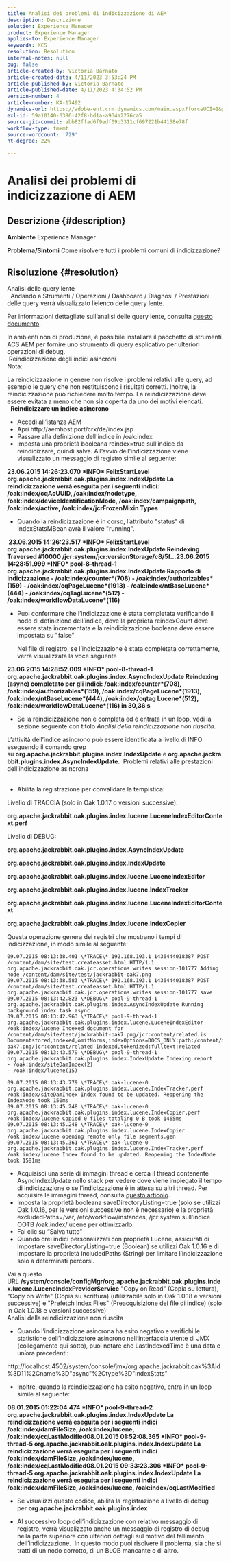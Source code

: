 ```yaml
---
title: Analisi dei problemi di indicizzazione di AEM
description: Descrizione
solution: Experience Manager
product: Experience Manager
applies-to: Experience Manager
keywords: KCS
resolution: Resolution
internal-notes: null
bug: false
article-created-by: Victoria Barnato
article-created-date: 4/11/2023 3:53:24 PM
article-published-by: Victoria Barnato
article-published-date: 4/11/2023 4:34:52 PM
version-number: 4
article-number: KA-17492
dynamics-url: https://adobe-ent.crm.dynamics.com/main.aspx?forceUCI=1&pagetype=entityrecord&etn=knowledgearticle&id=8ef51dfc-80d8-ed11-a7c7-6045bd006d92
exl-id: 59a10140-0386-42f8-bd1a-a934a2276ca5
source-git-commit: abb82ffad6f9edf09b3311cf697221b44158e78f
workflow-type: tm+mt
source-wordcount: '729'
ht-degree: 22%

---
```


# Analisi dei problemi di indicizzazione di AEM

## Descrizione {#description}

<b>Ambiente</b>
Experience Manager


<b>Problema/Sintomi</b>
Come risolvere tutti i problemi comuni di indicizzazione?


## Risoluzione {#resolution}

Analisi delle query lente<br> 
Andando a Strumenti / Operazioni / Dashboard / Diagnosi / Prestazioni delle query verrà visualizzato l’elenco delle query lente.

Per informazioni dettagliate sull’analisi delle query lente, consulta [questo documento](https://experienceleague.adobe.com/docs/?lang=it#Troubleshooting%20indexing%20issues).

In ambienti non di produzione, è possibile installare il pacchetto di strumenti ACS AEM per fornire uno strumento di query esplicativo per ulteriori operazioni di debug.
<br> Reindicizzazione degli indici asincroni<br>
Nota:

La reindicizzazione in genere non risolve i problemi relativi alle query, ad esempio le query che non restituiscono i risultati corretti. Inoltre, la reindicizzazione può richiedere molto tempo. La reindicizzazione deve essere evitata a meno che non sia coperta da uno dei motivi elencati.
<br> 
<b>Reindicizzare un indice asincrono</b>

- Accedi all’istanza AEM
- Apri http://aemhost:port/crx/de/index.jsp
- Passare alla definizione dell&#39;indice in /oak:index
- Imposta una proprietà booleana reindex=true sull’indice da reindicizzare, quindi salva. All’avvio dell’indicizzazione viene visualizzato un messaggio di registro simile al seguente:


<b>23.06.2015 14:26:23.070 \*INFO\* FelixStartLevel org.apache.jackrabbit.oak.plugins.index.IndexUpdate La reindicizzazione verrà eseguita per i seguenti indici: /oak:index/cqAcUUID, /oak:index/nodetype, /oak:index/deviceIdentificationMode, /oak:index/campaignpath, /oak:index/active, /oak:index/jcrFrozenMixin Types</b>

- Quando la reindicizzazione è in corso, l’attributo &quot;status&quot; di IndexStatsMBean avrà il valore &quot;running&quot;.

<b> 23.06.2015 14:26:23.517 \*INFO\* FelixStartLevel org.apache.jackrabbit.oak.plugins.index.IndexUpdate Reindexing Traversed #10000 /jcr:system/jcr:versionStorage/c8/5f...23.06.2015 14:28:51.999 \*INFO\* pool-8-thread-1 org.apache.jackrabbit.oak.plugins.index.IndexUpdate Rapporto di indicizzazione - /oak:index/counter\*(708) - /oak:index/authorizables\*(159) - /oak:index/cqPageLucene\*(1913) - /oak:index/ntBaseLucene\*(444) - /oak:index/cqTagLucene\*(512) - /oak:index/workflowDataLucene\*(116)</b>
- Puoi confermare che l’indicizzazione è stata completata verificando il nodo di definizione dell’indice, dove la proprietà reindexCount deve essere stata incrementata e la reindicizzazione booleana deve essere impostata su &quot;false&quot;

  Nel file di registro, se l’indicizzazione è stata completata correttamente, verrà visualizzata la voce seguente

<b>23.06.2015 14:28:52.009 \*INFO\* pool-8-thread-1 org.apache.jackrabbit.oak.plugins.index.AsyncIndexUpdate Reindexing (async) completato per gli indici: /oak:index/counter\*(708), /oak:index/authorizables\*(159), /oak:index/cqPageLucene\*(1913), /oak:index/ntBaseLucene\*(444), /oak:index/cqtag Lucene\*(512), /oak:index/workflowDataLucene\*(116) in 30,36 s</b>
- Se la reindicizzazione non è completa ed è entrata in un loop, vedi la sezione seguente con titolo *Analisi della reindicizzazione non riuscita*.


L’attività dell’indice asincrono può essere identificata a livello di INFO eseguendo il comando grep su <b>org.apache.jackrabbit.plugins.index.IndexUpdate</b> e <b>org.apache.jackrabbit.plugins.index.AsyncIndexUpdate</b>.
 Problemi relativi alle prestazioni dell’indicizzazione asincrona<br> 
- Abilita la registrazione per convalidare la tempistica:


Livello di TRACCIA (solo in Oak 1.0.17 o versioni successive):

<b>org.apache.jackrabbit.oak.plugins.index.lucene.LuceneIndexEditorContext.perf</b>

Livello di DEBUG:

<b>org.apache.jackrabbit.oak.plugins.index.AsyncIndexUpdate</b>

<b>org.apache.jackrabbit.oak.plugins.index.IndexUpdate</b>

<b>org.apache.jackrabbit.oak.plugins.index.lucene.LuceneIndexEditor</b>

<b>org.apache.jackrabbit.oak.plugins.index.lucene.IndexTracker</b>

<b>org.apache.jackrabbit.oak.plugins.index.lucene.LuceneIndexEditorContext</b>

<b>org.apache.jackrabbit.oak.plugins.index.lucene.IndexCopier</b>

Questa operazione genera dei registri che mostrano i tempi di indicizzazione, in modo simile al seguente:

```
09.07.2015 08:13:38.401 \*TRACE\* 192.168.193.1 1436444018387 POST /content/dam/site/test.createasset.html HTTP/1.1 org.apache.jackrabbit.oak.jcr.operations.writes session-101777 Adding node /content/dam/site/test/jackrabbit-oak7.png
09.07.2015 08:13:38.583 \*TRACE\* 192.168.193.1 1436444018387 POST /content/dam/site/test.createasset.html HTTP/1.1 org.apache.jackrabbit.oak.jcr.operations.writes session-101777 save
09.07.2015 08:13:42.823 \*DEBUG\* pool-9-thread-1 org.apache.jackrabbit.oak.plugins.index.AsyncIndexUpdate Running background index task async
09.07.2015 08:13:42.963 \*TRACE\* pool-9-thread-1 org.apache.jackrabbit.oak.plugins.index.lucene.LuceneIndexEditor /oak:index/lucene Indexed document for /content/dam/site/test/jackrabbit-oak7.png/jcr:content/related is Documentstored,indexed,omitNorms,indexOptions=DOCS_ONLY:path:/content/dam/site/test/jackrabbit-oak7.png/jcr:content/related indexed,tokenized:fulltext:related
09.07.2015 08:13:43.579 \*DEBUG\* pool-9-thread-1 org.apache.jackrabbit.oak.plugins.index.IndexUpdate Indexing report
- /oak:index/siteDamIndex(2)
- /oak:index/lucene(15)
```

```
09.07.2015 08:13:43.779 \*TRACE\* oak-lucene-0 org.apache.jackrabbit.oak.plugins.index.lucene.IndexTracker.perf /oak:index/siteDamIndex Index found to be updated. Reopening the IndexNode took 150ms
09.07.2015 08:13:45.248 \*TRACE\* oak-lucene-0 org.apache.jackrabbit.oak.plugins.index.lucene.IndexCopier.perf /oak:index/lucene Copied 0 files totaling 0 B took 1465ms
09.07.2015 08:13:45.248 \*TRACE\* oak-lucene-0 org.apache.jackrabbit.oak.plugins.index.lucene.IndexCopier /oak:index/lucene opening remote only file segments.gen
09.07.2015 08:13:45.361 \*TRACE\* oak-lucene-0 org.apache.jackrabbit.oak.plugins.index.lucene.IndexTracker.perf /oak:index/lucene Index found to be updated. Reopening the IndexNode took 1581ms
```

- Acquisisci una serie di immagini thread e cerca il thread contenente AsyncIndexUpdate nello stack per vedere dove viene impiegato il tempo di indicizzazione o se l’indicizzazione è in attesa su altri thread. Per acquisire le immagini thread, consulta [questo articolo](https://experienceleague.adobe.com/docs/experience-cloud-kcs/kbarticles/KA-17452.html).
- Imposta la proprietà booleana saveDirectoryListing=true (solo se utilizzi Oak 1.0.16, per le versioni successive non è necessario) e la proprietà excludedPaths=/var, /etc/workflow/instances, /jcr:system sull’indice OOTB /oak:index/lucene per ottimizzarlo.
- Fai clic su “Salva tutto”
- Quando crei indici personalizzati con proprietà Lucene, assicurati di impostare saveDirectoryListing=true (Boolean) se utilizzi Oak 1.0.16 e di impostare la proprietà includedPaths (String) per limitare l’indicizzazione solo a determinati percorsi.


Vai a questo URL <b>/system/console/configMgr/org.apache.jackrabbit.oak.plugins.index.lucene.LuceneIndexProviderService</b> &quot;Copy on Read&quot; (Copia su lettura), &quot;Copy on Write&quot; (Copia su scrittura) (utilizzabile solo in Oak 1.0.18 e versioni successive) e &quot;Prefetch Index Files&quot; (Preacquisizione dei file di indice) (solo in Oak 1.0.18 e versioni successive)
<br>Analisi della reindicizzazione non riuscita<br>
- Quando l’indicizzazione asincrona ha esito negativo e verifichi le statistiche dell’indicizzatore asincrono nell’interfaccia utente di JMX (collegamento qui sotto), puoi notare che LastIndexedTime è una data e un’ora precedenti:


http://localhost:4502/system/console/jmx/org.apache.jackrabbit.oak%3Aid%3D11%2Cname%3D&quot;async&quot;%2Ctype%3D&quot;IndexStats&quot;

- Inoltre, quando la reindicizzazione ha esito negativo, entra in un loop simile al seguente:


<b>08.01.2015 01:22:04.474 \*INFO\* pool-9-thread-2 org.apache.jackrabbit.oak.plugins.index.IndexUpdate La reindicizzazione verrà eseguita per i seguenti indici /oak:index/damFileSize, /oak:index/lucene, /oak:index/cqLastModified08.01.2015 01:52:08.365 \*INFO\* pool-9-thread-5 org.apache.jackrabbit.oak.plugins.index.IndexUpdate La reindicizzazione verrà eseguita per i seguenti indici /oak:index/damFileSize, /oak:index/lucene, /oak:index/cqLastModified08.01.2015 09:33:23.306 \*INFO\* pool-9-thread-5 org.apache.jackrabbit.oak.plugins.index.IndexUpdate La reindicizzazione verrà eseguita per i seguenti indici /oak:index/damFileSize, /oak:index/lucene, /oak:index/cqLastModified</b>

- Se visualizzi questo codice, abilita la registrazione a livello di debug per <b>org.apache.jackrabbit.oak.plugins.index</b>


- Al successivo loop dell’indicizzazione con relativo messaggio di registro, verrà visualizzato anche un messaggio di registro di debug nella parte superiore con ulteriori dettagli sul motivo del fallimento dell’indicizzazione.  In questo modo puoi risolvere il problema, sia che si tratti di un nodo corrotto, di un BLOB mancante o di altro.
